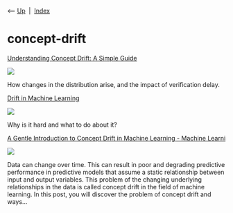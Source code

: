 <div class="nav">

⟵ [Up](index.html)  \|  [Index](index.html)

</div>

# concept-drift

<div class="cards">

<div class="card">

<div class="card-title">

[Understanding Concept Drift: A Simple
Guide](https://towardsdatascience.com/understanding-concept-drift-a-simple-guide-b2cf4e09deae?source=rss----7f60cf5620c9---4)

</div>

<div class="card-image">

[![](https://miro.medium.com/v2/da:true/resize:fit:1200/0*1chiXTnv5cqlywRm)](https://towardsdatascience.com/understanding-concept-drift-a-simple-guide-b2cf4e09deae?source=rss----7f60cf5620c9---4)

</div>

How changes in the distribution arise, and the impact of verification
delay.

</div>

<div class="card">

<div class="card-title">

[Drift in Machine Learning](https://link.medium.com/qjIQEtU2Nlb)

</div>

<div class="card-image">

[![](https://miro.medium.com/v2/da:true/resize:fit:1200/0*00IwiMvddlgSMV1V)](https://link.medium.com/qjIQEtU2Nlb)

</div>

Why is it hard and what to do about it?

</div>

<div class="card">

<div class="card-title">

[A Gentle Introduction to Concept Drift in Machine Learning - Machine
Learni](https://machinelearningmastery.com/gentle-introduction-concept-drift-machine-learning)

</div>

<div class="card-image">

[![](https://machinelearningmastery.com/wp-content/uploads/2017/12/A-Gentle-Introduction-to-Concept-Drift-in-Machine-Learning.jpg)](https://machinelearningmastery.com/gentle-introduction-concept-drift-machine-learning)

</div>

Data can change over time. This can result in poor and degrading
predictive performance in predictive models that assume a static
relationship between input and output variables. This problem of the
changing underlying relationships in the data is called concept drift in
the field of machine learning. In this post, you will discover the
problem of concept drift and ways…

</div>

</div>
